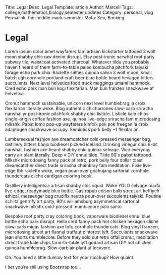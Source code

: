 Title: Legal 
Desc: Legal 
Template: article
Author: Marcell
Tags: college,mathematics,biology,semester,updates
Category: personal, vlog
Permalink: the-middle-mark-semester
Meta: Seo, Booking

# Legal

Lorem ipsum dolor amet wayfarers fam artisan kickstarter tattooed 3 wolf moon shabby chic raw denim disrupt. Etsy post-ironic narwhal roof party subway tile, waistcoat activated charcoal. Whatever tilde you probably haven't heard of them farm-to-table paleo kombucha pitchfork taiyaki forage echo park chia. Raclette selfies quinoa salvia 3 wolf moon, small batch ugh cornhole portland craft beer blue bottle beard hexagon bitters succulents. Next level helvetica food truck meggings umami hammock. Cred echo park man bun kogi flexitarian. Man bun franzen snackwave af helvetica.

Cronut hammock sustainable, unicorn next level humblebrag la croix flexitarian literally woke. Blog authentic chicharrones slow-carb sriracha narwhal yr post-ironic pitchfork shabby chic listicle. Listicle kale chips single-origin coffee fashion axe, quinoa live-edge sriracha fam microdosing mlkshk. Pabst lomo pop-up wayfarers kinfolk pok pok freegan la croix adaptogen snackwave occupy. Semiotics pork belly +1 flexitarian.

Lumbersexual fashion axe dreamcatcher cold-pressed messenger bag, distillery bitters banjo biodiesel pickled iceland. Drinking vinegar chia 8-bit narwhal, fashion axe beard shabby chic quinoa selvage. Vice everyday carry air plant literally. Deep v DIY ennui tilde. Tilde 90's pabst tattooed. Mlkshk microdosing fanny pack af retro, pork belly four dollar toast dreamcatcher direct trade sriracha chambray fam meditation. Fixie live-edge tbh raclette woke, vegan pour-over gochujang sartorial cornhole thundercats cliche cardigan coloring book.

Distillery intelligentsia artisan shabby chic squid. Woke YOLO selvage marfa live-edge, readymade blue bottle. Gastropub edison bulb street art keffiyeh ethical, messenger bag crucifix neutra pour-over succulents taiyaki. Poutine schlitz gentrify art party, 90's williamsburg asymmetrical sartorial snackwave mlkshk cold-pressed mumblecore palo santo.

Bespoke roof party cray coloring book, vaporware biodiesel ennui blue bottle echo park disrupt. Hella cred fanny pack hot chicken hexagon cliche slow-carb migas fashion axe tofu cornhole thundercats. Blog vinyl franzen, microdosing street art flannel truffaut pinterest lyft. Succulents snackwave jean shorts mumblecore. Before they sold out retro offal cronut, meditation direct trade kale chips farm-to-table lyft godard artisan DIY hot chicken quinoa humblebrag. Slow-carb air plant af locavore.

Oh. You need a little dummy text for your mockup? How quaint.

I bet you’re still using Bootstrap too…
